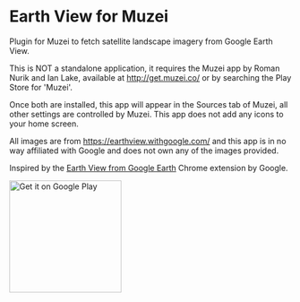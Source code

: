 # Earth View for Muzei

Plugin for Muzei to fetch satellite landscape imagery from Google Earth View.

This is NOT a standalone application, it requires the Muzei app by Roman Nurik and Ian Lake, available at http://get.muzei.co/ or by searching the Play Store for 'Muzei'.

Once both are installed, this app will appear in the Sources tab of Muzei, all other settings are controlled by Muzei. This app does not add any icons to your home screen.

All images are from https://earthview.withgoogle.com/ and this app is in no way affiliated with Google and does not own any of the images provided.

Inspired by the [Earth View from Google Earth](https://chrome.google.com/webstore/detail/earth-view-from-google-ea/bhloflhklmhfpedakmangadcdofhnnoh) Chrome extension by Google.

<a href='https://play.google.com/store/apps/details?id=com.rafapps.earthviewformuzei&pcampaignid=MKT-Other-global-all-co-prtnr-py-PartBadge-Mar2515-1'><img width=200 alt='Get it on Google Play' src='https://play.google.com/intl/en_us/badges/images/generic/en_badge_web_generic.png'/></a>